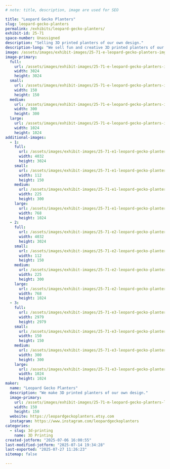 ```yaml
---
# note: title, description, image are used for SEO

title: "Leopard Gecko Planters"
slug: leopard-gecko-planters
permalink: /exhibits/leopard-gecko-planters/
exhibit-id: 25-71
space-number: Unassigned
description: "Selling 3D printed planters of our own design."
description-long: "We sell fun and creative 3D printed planters of our design."
image: /assets/images/exhibit-images/25-71-e-leopard-gecko-planters-img-4208-300x300.jpeg
image-primary: 
  full:
    url: /assets/images/exhibit-images/25-71-e-leopard-gecko-planters-img-4208-full.jpeg
    width: 3024
    height: 3024
  small:
    url: /assets/images/exhibit-images/25-71-e-leopard-gecko-planters-img-4208-150x150.jpeg
    width: 150
    height: 150
  medium:
    url: /assets/images/exhibit-images/25-71-e-leopard-gecko-planters-img-4208-300x300.jpeg
    width: 300
    height: 300
  large:
    url: /assets/images/exhibit-images/25-71-e-leopard-gecko-planters-img-4208-1024x1024.jpeg
    width: 1024
    height: 1024
additional-images: 
  - 1:
    full:
      url: /assets/images/exhibit-images/25-71-e1-leopard-gecko-planters-img-4410-full.jpeg
      width: 4032
      height: 3024
    small:
      url: /assets/images/exhibit-images/25-71-e1-leopard-gecko-planters-img-4410-112x150.jpeg
      width: 112
      height: 150
    medium:
      url: /assets/images/exhibit-images/25-71-e1-leopard-gecko-planters-img-4410-225x300.jpeg
      width: 225
      height: 300
    large:
      url: /assets/images/exhibit-images/25-71-e1-leopard-gecko-planters-img-4410-768x1024.jpeg
      width: 768
      height: 1024
  - 2:
    full:
      url: /assets/images/exhibit-images/25-71-e2-leopard-gecko-planters-img-4326-full.jpeg
      width: 4032
      height: 3024
    small:
      url: /assets/images/exhibit-images/25-71-e2-leopard-gecko-planters-img-4326-112x150.jpeg
      width: 112
      height: 150
    medium:
      url: /assets/images/exhibit-images/25-71-e2-leopard-gecko-planters-img-4326-225x300.jpeg
      width: 225
      height: 300
    large:
      url: /assets/images/exhibit-images/25-71-e2-leopard-gecko-planters-img-4326-768x1024.jpeg
      width: 768
      height: 1024
  - 3:
    full:
      url: /assets/images/exhibit-images/25-71-e3-leopard-gecko-planters-img-3846-full.jpeg
      width: 2979
      height: 2979
    small:
      url: /assets/images/exhibit-images/25-71-e3-leopard-gecko-planters-img-3846-150x150.jpeg
      width: 150
      height: 150
    medium:
      url: /assets/images/exhibit-images/25-71-e3-leopard-gecko-planters-img-3846-300x300.jpeg
      width: 300
      height: 300
    large:
      url: /assets/images/exhibit-images/25-71-e3-leopard-gecko-planters-img-3846-1024x1024.jpeg
      width: 1024
      height: 1024
maker: 
  name: "Leopard Gecko Planters"
  description: "We make 3D printed planters of our own design."
  image-primary:
    url: /assets/images/exhibit-images/25-71-m-leopard-gecko-planters-leopard-gecko-planters-etsy-icon-a-150x150.jpg
    width: 150
    height: 150
  website: https://leopardgeckoplanters.etsy.com
  instagram: https://www.instagram.com/leopardgeckoplanters
categories: 
  - slug: 3d-printing
    name: 3D Printing
created-jotform: "2025-07-06 16:00:55"
last-modified-jotform: "2025-07-14 19:34:28"
last-exported: "2025-07-27 11:26:23"
sitemap: false

---
```

